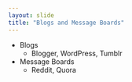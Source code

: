 ```yaml
---
layout: slide
title: "Blogs and Message Boards"
---
```

* Blogs 
  + Blogger, WordPress, Tumblr
* Message Boards
  + Reddit, Quora
